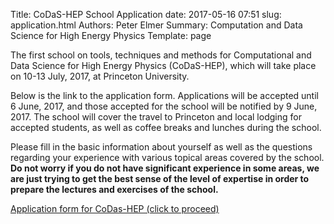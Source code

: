 Title: CoDaS-HEP School Application
date: 2017-05-16 07:51
slug: application.html
Authors: Peter Elmer
Summary: Computation and Data Science for High Energy Physics
Template: page


The first school on tools, techniques and methods for Computational
and Data Science for High Energy Physics (CoDaS-HEP), which will
take place on 10-13 July, 2017, at Princeton University.

Below is the link to the application form. Applications will be
accepted until 6 June, 2017, and those accepted for the school
will be notified by 9 June, 2017. The school will cover the travel
to Princeton and local lodging for accepted students, as well as
coffee breaks and lunches during the school.

Please fill in the basic information about yourself as well as the
questions regarding your experience with various topical areas
covered by the school.  **Do not worry if you do not have significant
experience in some areas, we are just trying to get the best sense
of the level of expertise in order to prepare the lectures and
exercises of the school.**


   [Application form for CoDas-HEP (click to proceed)](https://docs.google.com/forms/d/1Ragq_2o0Ri47OGKTBwGqY5T2TCvVk0Xtcu_VZ_b5FJw/edit)
